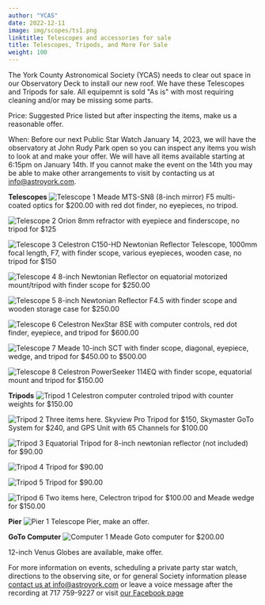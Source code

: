```yaml
---
author: "YCAS"
date: 2022-12-11
image: img/scopes/ts1.png
linktitle: Telescopes and accessories for sale
title: Telescopes, Tripods, and More For Sale
weight: 100
---
```

The York County Astronomical Society (YCAS) needs to clear out space in our Observatory Deck to install our new roof. We have these Telescopes and Tripods for sale. All equipemnt is sold "As is" with most requiring cleaning and/or may be missing some parts.

Price: Suggested Price listed but after inspecting the items, make us a reasonable offer.

When: Before our next Public Star Watch January 14, 2023, we will have the observatory at John Rudy Park open so you can inspect any items you wish to look at and make your offer. We will have all items available starting at 6:15pm on January 14th. If you cannot make the event on the 14th you may be able to make other arrangements to visit by contacting us at info@astroyork.com.

**Telescopes**
![Telescope 1](../../img/scopes/ts1.png "Telescope 1")
Meade MTS-SN8 (8-inch mirror) F5 multi-coated optics for $200.00 with red dot finder, no eyepieces, no tripod.

![Telescope 2](../../img/scopes/ts2.png "Telescope 2")
Orion 8mm refractor with eyepiece and finderscope, no tripod for $125

![Telescope 3](../../img/scopes/ts3.png "Telescope 3")
Celestron C150-HD Newtonian Reflector Telescope, 1000mm focal length, F7, with finder scope, various eyepieces, wooden case, no tripod for $150

![Telescope 4](../../img/scopes/ts4.png "Telescope 4")
8-inch Newtonian Reflector on equatorial motorized mount/tripod with finder scope for $250.00

![Telescope 5](../../img/scopes/ts5.png "Telescope 5")
8-inch Newtonian Reflector F4.5 with finder scope and wooden storage case for $250.00

![Telescope 6](../../img/scopes/ts6.png "Telescope 6")
Celestron NexStar 8SE with computer controls, red dot finder, eyepiece, and tripod for $600.00

![Telescope 7](../../img/scopes/ts7.png "Telescope 7")
Meade 10-inch SCT with finder scope, diagonal, eyepiece, wedge, and tripod for $450.00 to $500.00

![Telescope 8](../../img/scopes/ts8.png "Telescope 8")
Celestron PowerSeeker 114EQ with finder scope, equatorial mount and tripod for $150.00

**Tripods**
![Tripod 1](../../img/scopes/3p1.png "Tripod 1")
Celestron computer controled tripod with counter weights for $150.00

![Tripod 2](../../img/scopes/3p2.png "Tripod 2")
Three items here. Skyview Pro Tripod for $150, Skymaster GoTo System for $240, and GPS Unit with 65 Channels for $100.00

![Tripod 3](../../img/scopes/3p3.png "Tripod 3")
Equatorial Tripod for 8-inch newtonian reflector (not included) for $90.00

![Tripod 4](../../img/scopes/3p4.png "Tripod 4")
Tripod for $90.00

![Tripod 5](../../img/scopes/3p5.png "Tripod 5")
Tripod for $90.00

![Tripod 6](../../img/scopes/3p7.png "Tripod 6")
Two items here, Celectron tripod for $100.00 and Meade wedge for $150.00


**Pier**
![Pier 1](../../img/scopes/p1.png "Pier 1")
Telescope Pier, make an offer.

**GoTo Computer**
![Computer 1](../../img/scopes/c1.png "Computer 1")
Meade Goto computer for $200.00

12-inch Venus Globes are available, make offer.


For more information on events, scheduling a private party star watch, directions to the observing site, or for general Society information please [contact us at info@astroyork.com](info@astroyork.com) or leave a voice message after the recording at 717 759-9227 or visit [our Facebook page](https://www.facebook.com/astroyork)
